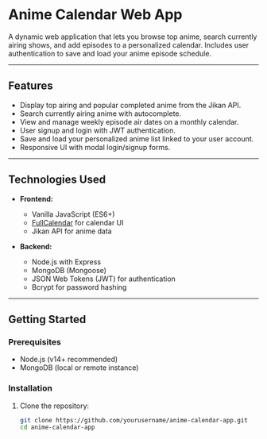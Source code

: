 # Anime Calendar Web App

A dynamic web application that lets you browse top anime, search currently airing shows, and add episodes to a personalized calendar. Includes user authentication to save and load your anime episode schedule.

---

## Features

- Display top airing and popular completed anime from the Jikan API.
- Search currently airing anime with autocomplete.
- View and manage weekly episode air dates on a monthly calendar.
- User signup and login with JWT authentication.
- Save and load your personalized anime list linked to your user account.
- Responsive UI with modal login/signup forms.

---

## Technologies Used

- **Frontend:**
  - Vanilla JavaScript (ES6+)
  - [FullCalendar](https://fullcalendar.io/) for calendar UI
  - Jikan API for anime data

- **Backend:**
  - Node.js with Express
  - MongoDB (Mongoose)
  - JSON Web Tokens (JWT) for authentication
  - Bcrypt for password hashing

---

## Getting Started

### Prerequisites

- Node.js (v14+ recommended)
- MongoDB (local or remote instance)

### Installation

1. Clone the repository:

   ```bash
   git clone https://github.com/yourusername/anime-calendar-app.git
   cd anime-calendar-app
